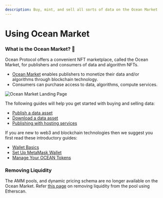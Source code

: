 ```yaml
---
description: Buy, mint, and sell all sorts of data on the Ocean Market
---
```


# Using Ocean Market

### What is the Ocean Market? 🛒

Ocean Protocol offers a convenient NFT marketplace, called the Ocean Market, for publishers and consumers of data and algorithm NFTs.&#x20;

* [Ocean Market](https://market.oceanprotocol.com/) enables publishers to monetize their data and/or algorithms through blockchain technology.
* Consumers can purchase access to data, algorithms, compute services.

![Ocean Market Landing Page](../../tutorials/using-ocean-market/images/marketplace/marketplace-landing-page.png)

The following guides will help you get started with buying and selling data:

* [Publish a data asset](marketplace-publish-data-asset.md)
* [Download a data asset](marketplace-download-data-asset.md)
* [Publishing with hosting services](asset-hosting.md)

If you are new to web3 and blockchain technologies then we suggest you first read these introductory guides:

* [Wallet Basics](../../tutorials/building-with-ocean/wallets.md)
* [Set Up MetaMask Wallet](../../tutorials/orientation/metamask-setup.md)
* [Manage Your OCEAN Tokens](../../tutorials/building-with-ocean/wallets-and-ocean-tokens.md)

### Removing Liquidity

The AMM pools, and dynamic pricing schema are no longer available on the Ocean Market. Refer [this page](remove-liquidity-using-etherscan.md) on removing liquidity from the pool using Etherscan.
